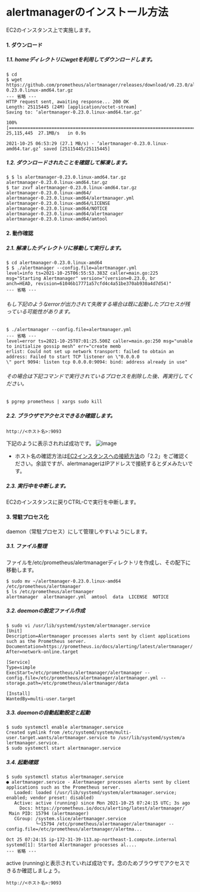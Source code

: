 # alertmanagerのインストール方法
EC2のインスタンス上で実施します。
#### 1. ダウンロード
##### 1.1. homeディレクトリにwgetを利用してダウンロードします。
```
$ cd 
$ wget https://github.com/prometheus/alertmanager/releases/download/v0.23.0/alertmanager-0.23.0.linux-amd64.tar.gz
--- 省略 ---
HTTP request sent, awaiting response... 200 OK
Length: 25115445 (24M) [application/octet-stream]
Saving to: ‘alertmanager-0.23.0.linux-amd64.tar.gz’

100%[========================================================================>] 25,115,445  27.1MB/s   in 0.9s   

2021-10-25 06:53:29 (27.1 MB/s) - ‘alertmanager-0.23.0.linux-amd64.tar.gz’ saved [25115445/25115445]
```
##### 1.2. ダウンロードされたことを確認して解凍します。
```
$ $ ls alertmanager-0.23.0.linux-amd64.tar.gz 
alertmanager-0.23.0.linux-amd64.tar.gz
$ tar zxvf alertmanager-0.23.0.linux-amd64.tar.gz 
alertmanager-0.23.0.linux-amd64/
alertmanager-0.23.0.linux-amd64/alertmanager.yml
alertmanager-0.23.0.linux-amd64/LICENSE
alertmanager-0.23.0.linux-amd64/NOTICE
alertmanager-0.23.0.linux-amd64/alertmanager
alertmanager-0.23.0.linux-amd64/amtool
```
#### 2. 動作確認
##### 2.1. 解凍したディレクトリに移動して実行します。
```
$ cd alertmanager-0.23.0.linux-amd64
$ $ ./alertmanager --config.file=alertmanager.yml
level=info ts=2021-10-25T06:55:53.383Z caller=main.go:225 msg="Starting Alertmanager" version="(version=0.23.0, br
anch=HEAD, revision=61046b17771a57cfd4c4a51be370ab930a4d7d54)"
--- 省略 ---
```
###### もし下記のようなerrorが出力されて失敗する場合は既に起動したプロセスが残っている可能性があります。
```
$ ./alertmanager --config.file=alertmanager.yml
--- 省略 ---
level=error ts=2021-10-25T07:01:25.500Z caller=main.go:250 msg="unable to initialize gossip mesh" err="create memb
erlist: Could not set up network transport: failed to obtain an address: Failed to start TCP listener on \"0.0.0.0
\" port 9094: listen tcp 0.0.0.0:9094: bind: address already in use"
```
###### その場合は下記コマンドで実行されているプロセスを削除した後、再実行してください。
```
$ pgrep prometheus | xargs sudo kill
```
##### 2.2. ブラウザでアクセスできるか確認します。
```
http://<ホスト名>:9093
```
下記のように表示されれば成功です。
![image](https://user-images.githubusercontent.com/91726058/138649757-f4313d5e-d8c3-448b-9ff5-46617f53e44b.png)
* ホスト名の確認方法は[EC2インスタンスへの接続方法](../../aws/connect_ec2_instance/README.md)の「2.2」をご確認ください。余談ですが、alertmanagerはIPアドレスで接続するとダメみたいです。
##### 2.3. 実行中を中断します。
EC2のインスタンスに戻りCTRL-Cで実行を中断します。
#### 3. 常駐プロセス化
daemon（常駐プロセス）にして管理しやすいようにします。
##### 3.1. ファイル整理
ファイルを/etc/prometheus/alertmanagerディレクトリを作成し、その配下に移動します。
```
$ sudo mv ~/alertmanager-0.23.0.linux-amd64 /etc/prometheus/alertmanager
$ ls /etc/prometheus/alertmanager
alertmanager  alertmanager.yml  amtool  data  LICENSE  NOTICE
```
##### 3.2. daemonの設定ファイル作成
```
$ sudo vi /usr/lib/systemd/system/alertmanager.service
[Unit]
Description=Alertmanager processes alerts sent by client applications such as the Prometheus server.
Documentation=https://prometheus.io/docs/alerting/latest/alertmanager/
After=network-online.target

[Service]
Type=simple
ExecStart=/etc/prometheus/alertmanager/alertmanager --config.file=/etc/prometheus/alertmanager/alertmanager.yml --storage.path=/etc/prometheus/alertmanager/data

[Install]
WantedBy=multi-user.target
```
##### 3.3. daemonの自動起動設定と起動
```
$ sudo systemctl enable alertmanager.service
Created symlink from /etc/systemd/system/multi-user.target.wants/alertmanager.service to /usr/lib/systemd/system/a
lertmanager.service.
$ sudo systemctl start alertmanager.service
```
##### 3.4. 起動確認
```
$ sudo systemctl status alertmanager.service
● alertmanager.service - Alertmanager processes alerts sent by client applications such as the Prometheus server.
   Loaded: loaded (/usr/lib/systemd/system/alertmanager.service; enabled; vendor preset: disabled)
   Active: active (running) since Mon 2021-10-25 07:24:15 UTC; 3s ago
     Docs: https://prometheus.io/docs/alerting/latest/alertmanager/
 Main PID: 15794 (alertmanager)
   CGroup: /system.slice/alertmanager.service
           └─15794 /etc/prometheus/alertmanager/alertmanager --config.file=/etc/prometheus/alertmanager/alertma...

Oct 25 07:24:15 ip-172-31-39-113.ap-northeast-1.compute.internal systemd[1]: Started Alertmanager processes al....
--- 省略 ---
```
active (running)と表示されていれば成功です。念のためブラウザでアクセスできるか確認しましょう。
```
http://<ホスト名>:9093
```
